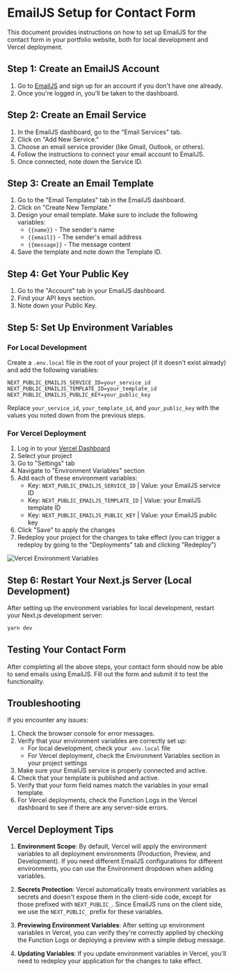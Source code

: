 # EmailJS Setup for Contact Form

This document provides instructions on how to set up EmailJS for the contact form in your portfolio website, both for local development and Vercel deployment.

## Step 1: Create an EmailJS Account

1. Go to [EmailJS](https://www.emailjs.com/) and sign up for an account if you don't have one already.
2. Once you're logged in, you'll be taken to the dashboard.

## Step 2: Create an Email Service

1. In the EmailJS dashboard, go to the "Email Services" tab.
2. Click on "Add New Service."
3. Choose an email service provider (like Gmail, Outlook, or others).
4. Follow the instructions to connect your email account to EmailJS.
5. Once connected, note down the Service ID.

## Step 3: Create an Email Template

1. Go to the "Email Templates" tab in the EmailJS dashboard.
2. Click on "Create New Template."
3. Design your email template. Make sure to include the following variables:
   - `{{name}}` - The sender's name
   - `{{email}}` - The sender's email address
   - `{{message}}` - The message content
4. Save the template and note down the Template ID.

## Step 4: Get Your Public Key

1. Go to the "Account" tab in your EmailJS dashboard.
2. Find your API keys section.
3. Note down your Public Key.

## Step 5: Set Up Environment Variables

### For Local Development

Create a `.env.local` file in the root of your project (if it doesn't exist already) and add the following variables:

```
NEXT_PUBLIC_EMAILJS_SERVICE_ID=your_service_id
NEXT_PUBLIC_EMAILJS_TEMPLATE_ID=your_template_id
NEXT_PUBLIC_EMAILJS_PUBLIC_KEY=your_public_key
```

Replace `your_service_id`, `your_template_id`, and `your_public_key` with the values you noted down from the previous steps.

### For Vercel Deployment

1. Log in to your [Vercel Dashboard](https://vercel.com/dashboard)
2. Select your project
3. Go to "Settings" tab
4. Navigate to "Environment Variables" section
5. Add each of these environment variables:
   - Key: `NEXT_PUBLIC_EMAILJS_SERVICE_ID` | Value: your EmailJS service ID
   - Key: `NEXT_PUBLIC_EMAILJS_TEMPLATE_ID` | Value: your EmailJS template ID
   - Key: `NEXT_PUBLIC_EMAILJS_PUBLIC_KEY` | Value: your EmailJS public key
6. Click "Save" to apply the changes
7. Redeploy your project for the changes to take effect (you can trigger a redeploy by going to the "Deployments" tab and clicking "Redeploy")

![Vercel Environment Variables](https://vercel.com/docs/storage/images/env-vars-ui.png)

## Step 6: Restart Your Next.js Server (Local Development)

After setting up the environment variables for local development, restart your Next.js development server:

```bash
yarn dev
```

## Testing Your Contact Form

After completing all the above steps, your contact form should now be able to send emails using EmailJS. Fill out the form and submit it to test the functionality.

## Troubleshooting

If you encounter any issues:

1. Check the browser console for error messages.
2. Verify that your environment variables are correctly set up:
   - For local development, check your `.env.local` file
   - For Vercel deployment, check the Environment Variables section in your project settings
3. Make sure your EmailJS service is properly connected and active.
4. Check that your template is published and active.
5. Verify that your form field names match the variables in your email template.
6. For Vercel deployments, check the Function Logs in the Vercel dashboard to see if there are any server-side errors.

## Vercel Deployment Tips

1. **Environment Scope**: By default, Vercel will apply the environment variables to all deployment environments (Production, Preview, and Development). If you need different EmailJS configurations for different environments, you can use the Environment dropdown when adding variables.

2. **Secrets Protection**: Vercel automatically treats environment variables as secrets and doesn't expose them in the client-side code, except for those prefixed with `NEXT_PUBLIC_`. Since EmailJS runs on the client side, we use the `NEXT_PUBLIC_` prefix for these variables.

3. **Previewing Environment Variables**: After setting up environment variables in Vercel, you can verify they're correctly applied by checking the Function Logs or deploying a preview with a simple debug message.

4. **Updating Variables**: If you update environment variables in Vercel, you'll need to redeploy your application for the changes to take effect.
